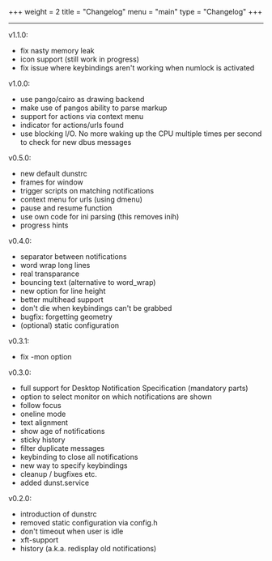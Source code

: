 +++
weight = 2
title = "Changelog"
menu = "main"
type = "Changelog"
+++
***

v1.1.0:

+   fix nasty memory leak
+   icon support (still work in progress)
+   fix issue where keybindings aren't working when numlock is activated

v1.0.0:

+   use pango/cairo as drawing backend
+   make use of pangos ability to parse markup
+   support for actions via context menu
+   indicator for actions/urls found
+   use blocking I/O. No more waking up the CPU multiple times per second to check for new dbus messages

v0.5.0:

+   new default dunstrc
+   frames for window
+   trigger scripts on matching notifications
+   context menu for urls (using dmenu)
+   pause and resume function
+   use own code for ini parsing (this removes inih)
+   progress hints

v0.4.0:

+   separator between notifications
+   word wrap long lines
+   real transparance
+   bouncing text (alternative to word_wrap)
+   new option for line height
+   better multihead support
+   don't die when keybindings can't be grabbed
+   bugfix: forgetting geometry
+   (optional) static configuration

v0.3.1:

+   fix -mon option

v0.3.0:

+   full support for Desktop Notification Specification (mandatory parts)
+   option to select monitor on which notifications are shown
+   follow focus
+   oneline mode
+   text alignment
+   show age of notifications
+   sticky history
+   filter duplicate messages
+   keybinding to close all notifications
+   new way to specify keybindings
+   cleanup / bugfixes etc.
+   added dunst.service

v0.2.0:

+   introduction of dunstrc
+   removed static configuration via config.h
+   don't timeout when user is idle
+   xft-support
+   history (a.k.a. redisplay old notifications)
